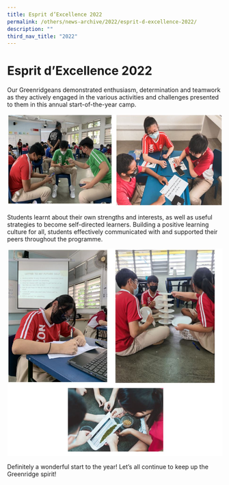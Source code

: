 ```yaml
---
title: Esprit d’Excellence 2022
permalink: /others/news-archive/2022/esprit-d-excellence-2022/
description: ""
third_nav_title: "2022"
---
```

# **Esprit d’Excellence 2022**

Our Greenridgeans demonstrated enthusiasm, determination and teamwork as they actively engaged in the various activities and challenges presented to them in this annual start-of-the-year camp.

![](/images/excellence.jpg)

Students learnt about their own strengths and interests, as well as useful strategies to become self-directed learners. Building a positive learning culture for all, students effectively communicated with and supported their peers throughout the programme.

![](/images/excellence1.jpg)

Definitely a wonderful start to the year! Let’s all continue to keep up the Greenridge spirit!